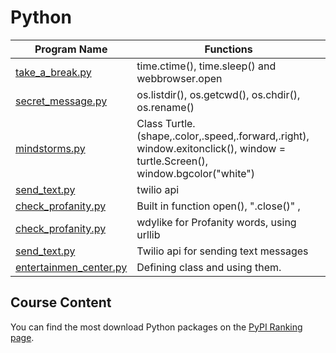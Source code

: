 # Python
Program Name | Functions
--- | ---
[take_a_break.py](/python_programs/take_a_break.py) | time.ctime(), time.sleep() and webbrowser.open
[secret_message.py](/python_programs/secret_message.py) | os.listdir(), os.getcwd(), os.chdir(), os.rename()
[mindstorms.py](/python_programs/mindstorms.py) | Class Turtle.(shape,.color,.speed,.forward,.right), window.exitonclick(), window = turtle.Screen(), window.bgcolor("white")
[send_text.py](/python_programs/send_text.py) | twilio api
[check_profanity.py](/python_programs/check_profanity.py) | Built in function open(), ".close()" ,
[check_profanity.py](/python_programs/check_profanity.py) | wdylike for Profanity words, using urllib
[send_text.py](/python_programs/send_text.py) | Twilio api for sending text messages
[entertainmen_center.py](/python_programs/entertainmen_center.py) | Defining class and using them.

Course Content
-

You can find the most download Python packages on the [PyPI Ranking page](http://pypi-ranking.info/alltime).